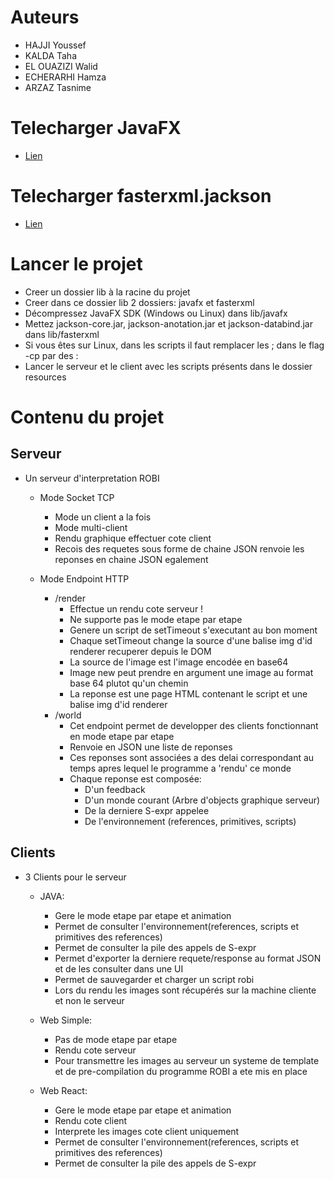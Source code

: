 # Auteurs
- HAJJI Youssef
- KALDA Taha
- EL OUAZIZI Walid
- ECHERARHI Hamza
- ARZAZ Tasnime

# Telecharger JavaFX
- [Lien](https://gluonhq.com/products/javafx/)

# Telecharger fasterxml.jackson

- [Lien](https://central.sonatype.com/namespace/com.fasterxml.jackson.core)

# Lancer le projet
- Creer un dossier lib à la racine du projet
- Creer dans ce dossier lib 2 dossiers: javafx et fasterxml
- Décompressez JavaFX SDK (Windows ou Linux) dans lib/javafx
- Mettez jackson-core.jar, jackson-anotation.jar et jackson-databind.jar dans lib/fasterxml
- Si vous êtes sur Linux, dans les scripts il faut remplacer les ; dans le flag -cp par des :
- Lancer le serveur et le client avec les scripts présents dans le dossier resources

# Contenu du projet

## Serveur

- Un serveur d'interpretation ROBI

	- Mode Socket TCP
		- Mode un client a la fois
		- Mode multi-client
		- Rendu graphique effectuer cote client
		- Recois des requetes sous forme de chaine JSON renvoie les reponses en chaine JSON egalement

	- Mode Endpoint HTTP
		- /render
			- Effectue un rendu cote serveur !
			- Ne supporte pas le mode etape par etape
			- Genere un script de setTimeout s'executant au bon moment
			- Chaque setTimeout change la source d'une balise img d'id renderer recuperer depuis le DOM
			- La source de l'image est l'image encodée en base64
			- Image new peut prendre en argument une image au format base 64 plutot qu'un chemin
			- La reponse est une page HTML contenant le script et une balise img d'id renderer
		- /world
			- Cet endpoint permet de developper des clients fonctionnant en mode etape par etape
			- Renvoie en JSON une liste de reponses
			- Ces reponses sont associées a des delai correspondant au temps apres lequel le programme a 'rendu' ce monde
			- Chaque reponse est composée:
				- D'un feedback
				- D'un monde courant (Arbre d'objects graphique serveur)
				- De la derniere S-expr appelee
				- De l'environnement (references, primitives, scripts)
		
## Clients
- 3 Clients pour le serveur

	- JAVA:
		- Gere le mode etape par etape et animation
		- Permet de consulter l'environnement(references, scripts et primitives des references)
		- Permet de consulter la pile des appels de S-expr
		- Permet d'exporter la derniere requete/response au format JSON et de les consulter dans une UI
		- Permet de sauvegarder et charger un script robi
		- Lors du rendu les images sont récupérés sur la machine cliente et non le serveur

	- Web Simple:
		- Pas de mode etape par etape
		- Rendu cote serveur
		- Pour transmettre les images au serveur un systeme de template et de pre-compilation du programme ROBI a ete mis en place

	- Web React:
		- Gere le mode etape par etape et animation
		- Rendu cote client
		- Interprete les images cote client uniquement
		- Permet de consulter l'environnement(references, scripts et primitives des references)
		- Permet de consulter la pile des appels de S-expr